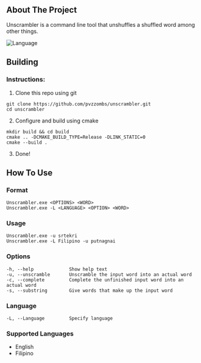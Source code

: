 ## About The Project
Unscrambler is a command line tool that unshuffles a shuffled word among other things.

![Language](https://img.shields.io/badge/Language-C%2B%2B%0A-success.svg)

## Building  

### Instructions: 
1. Clone this repo using git
```
git clone https://github.com/pvzzombs/unscrambler.git
cd unscrambler
```
2. Configure and build using cmake
```
mkdir build && cd build
cmake .. -DCMAKE_BUILD_TYPE=Release -DLINK_STATIC=0
cmake --build .
```
3. Done!

## How To Use
### Format
```
Unscrambler.exe <OPTIONS> <WORD>
Unscrambler.exe -L <LANGUAGE> <OPTION> <WORD>
```
### Usage
```
Unscrambler.exe -u srtekri
Unscrambler.exe -L Filipino -u putnagnai
```
### Options
```
-h, --help             Show help text
-u, --unscramble       Unscramble the input word into an actual word
-c, --complete         Complete the unfinished input word into an actual word
-s, --substring        Give words that make up the input word
```
### Language
```
-L, --Language         Specify language
```
### Supported Languages
* English
* Filipino





